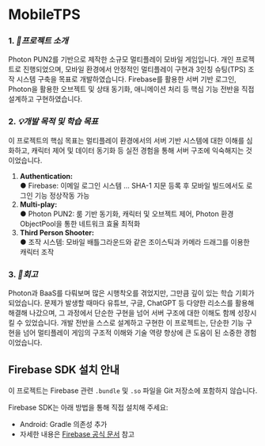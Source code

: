 # MobileTPS

### 1. ___🔧프로젝트 소개___ <br/>
Photon PUN2를 기반으로 제작한 소규모 멀티플레이 모바일 게임입니다.
개인 프로젝트로 진행되었으며, 모바일 환경에서 안정적인 멀티플레이 구현과 3인칭 슈팅(TPS) 조작 시스템 구축을 목표로 개발하였습니다.
Firebase를 활용한 서버 기반 로그인, Photon을 활용한 오브젝트 및 상태 동기화, 애니메이션 처리 등 핵심 기능 전반을 직접 설계하고 구현하였습니다.

### 2. ___💡개발 목적 및 학습 목표___ <br/>
이 프로젝트의 핵심 목표는 멀티플레이 환경에서의 서버 기반 시스템에 대한 이해를 심화하고, 캐릭터 제어 및 데이터 동기화 등 실전 경험을 통해 서버 구조에 익숙해지는 것이었습니다.
1) ____Authentication:____ <br/>
  ● Firebase: 이메일 로그인 시스템 ... SHA-1 지문 등록 후 모바일 빌드에서도 로그인 기능 정상작동 가능
2) ____Multi-play:____ <br/>
  ● Photon PUN2: 룸 기반 동기화, 캐릭터 및 오브젝트 제어, Photon 환경 ObjectPool을 통한 네트워크 효율 최적화
3) ____Third Person Shooter:____<br/>
  ● 조작 시스템: 모바일 배틀그라운드와 같은 조이스틱과 카메라 드래그를 이용한 캐릭터 조작 
### 3. ___🧠회고___ <br/>
Photon과 BaaS를 다뤄보며 많은 시행착오를 겪었지만, 그만큼 깊이 있는 학습 기회가 되었습니다.
문제가 발생할 때마다 유튜브, 구글, ChatGPT 등 다양한 리소스를 활용해 해결해 나갔으며, 그 과정에서 단순한 구현을 넘어 서버 구조에 대한 이해도 함께 성장시킬 수 있었습니다.
개발 전반을 스스로 설계하고 구현한 이 프로젝트는, 단순한 기능 구현을 넘어 멀티플레이 게임의 구조적 이해와 기술 역량 향상에 큰 도움이 된 소중한 경험이었습니다. 















## Firebase SDK 설치 안내

이 프로젝트는 Firebase 관련 `.bundle` 및 `.so` 파일을 Git 저장소에 포함하지 않습니다.

Firebase SDK는 아래 방법을 통해 직접 설치해 주세요:

- Android: Gradle 의존성 추가
- 자세한 내용은 [Firebase 공식 문서](https://firebase.google.com/docs) 참고
